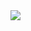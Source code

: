 <img src="https://raw.githubusercontent.com/Squad-Back-End/reprography-nodejs/master/docs/diagrams/diagramas_de_classe/Diagramas%20de%20Classe%20%20Back-End%20V1.png" img>
